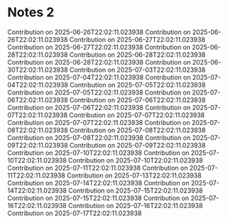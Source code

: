 # Notes 2
Contribution on 2025-06-26T22:02:11.023938
Contribution on 2025-06-26T22:02:11.023938
Contribution on 2025-06-27T22:02:11.023938
Contribution on 2025-06-27T22:02:11.023938
Contribution on 2025-06-28T22:02:11.023938
Contribution on 2025-06-28T22:02:11.023938
Contribution on 2025-06-28T22:02:11.023938
Contribution on 2025-06-30T22:02:11.023938
Contribution on 2025-07-03T22:02:11.023938
Contribution on 2025-07-04T22:02:11.023938
Contribution on 2025-07-04T22:02:11.023938
Contribution on 2025-07-05T22:02:11.023938
Contribution on 2025-07-05T22:02:11.023938
Contribution on 2025-07-06T22:02:11.023938
Contribution on 2025-07-06T22:02:11.023938
Contribution on 2025-07-06T22:02:11.023938
Contribution on 2025-07-07T22:02:11.023938
Contribution on 2025-07-07T22:02:11.023938
Contribution on 2025-07-07T22:02:11.023938
Contribution on 2025-07-08T22:02:11.023938
Contribution on 2025-07-08T22:02:11.023938
Contribution on 2025-07-08T22:02:11.023938
Contribution on 2025-07-09T22:02:11.023938
Contribution on 2025-07-09T22:02:11.023938
Contribution on 2025-07-10T22:02:11.023938
Contribution on 2025-07-10T22:02:11.023938
Contribution on 2025-07-10T22:02:11.023938
Contribution on 2025-07-11T22:02:11.023938
Contribution on 2025-07-11T22:02:11.023938
Contribution on 2025-07-13T22:02:11.023938
Contribution on 2025-07-14T22:02:11.023938
Contribution on 2025-07-14T22:02:11.023938
Contribution on 2025-07-15T22:02:11.023938
Contribution on 2025-07-15T22:02:11.023938
Contribution on 2025-07-16T22:02:11.023938
Contribution on 2025-07-16T22:02:11.023938
Contribution on 2025-07-17T22:02:11.023938
